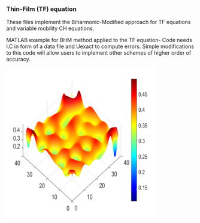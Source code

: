 ### Thin-Film (TF) equation

These files implement the Biharmonic-Modified approach for
TF equations and variable mobility CH equations.

MATLAB example for BHM method applied to the TF equation-
Code needs I.C in form of a data file and Uexact to compute errors.
Simple modifications to this code will allow users to implement other schemes
of higher order of accuracy. 


<img src="TF_Ref_pic.png" width=400px height=400px>
